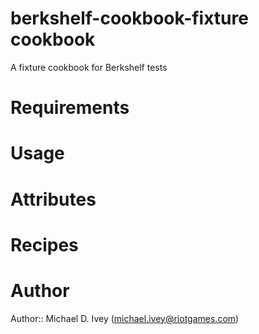 # berkshelf-cookbook-fixture cookbook

A fixture cookbook for Berkshelf tests

# Requirements

# Usage

# Attributes

# Recipes

# Author

Author:: Michael D. Ivey (<michael.ivey@riotgames.com>)
